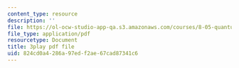 ```yaml
---
content_type: resource
description: ''
file: https://ol-ocw-studio-app-qa.s3.amazonaws.com/courses/8-05-quantum-physics-ii-fall-2013/824cd0a4286a97edf2ae67cad87341c6_NXgobnaBN7U.pdf
file_type: application/pdf
resourcetype: Document
title: 3play pdf file
uid: 824cd0a4-286a-97ed-f2ae-67cad87341c6
---
```

